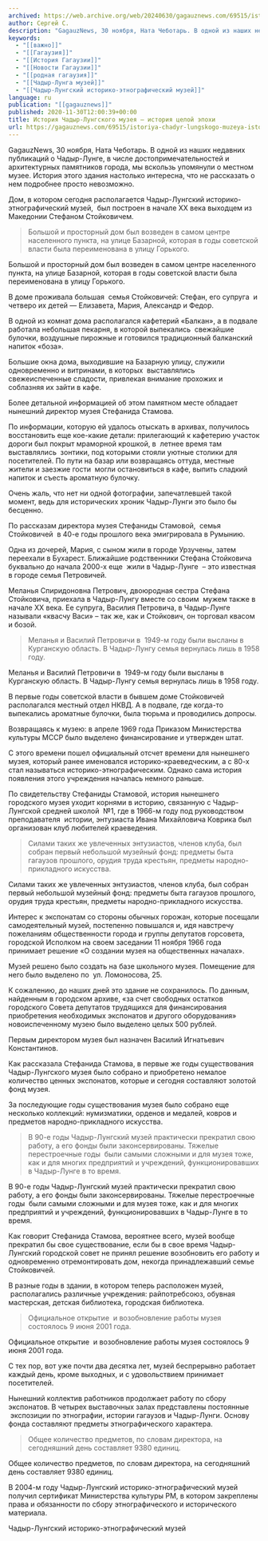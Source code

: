```yaml
---
archived: https://web.archive.org/web/20240630/gagauznews.com/69515/istoriya-chadyr-lungskogo-muzeya-istoriya-tseloj-epohi.html
author: Сергей С.
description: "GagauzNews, 30 ноября, Ната Чеботарь. В одной из наших недавних публикаций о Чадыр-Лунге, в числе достопримечательностей и архитектурных памятников города, мы вскользь упомянули о местном музее. История этого здания настолько интересна, что не рассказать о нем подробнее просто невозможно. Дом, в котором сегодня располагается Чадыр-Лунгский историко-этнографический музей,  был построен в начале ХХ века выходцем из Македонии Стефаном Стойковичем. Большой и просторный дом был возведен в самом центре населенного пункта, на улице Базарной, которая в годы советской власти была переименована в улицу Горького. В доме проживала большая  семья Стойковичей: Стефан, его супруга  и четверо их детей — Елизавета, Мария, Александр и […]"
keywords:
  - "[[важно]]"
  - "[[Гагаузия]]"
  - "[[История Гагаузии]]"
  - "[[Новости Гагаузии]]"
  - "[[родная гагаузия]]"
  - "[[Чадыр-Лунга музей]]"
  - "[[Чадыр-Лунгский историко-этнографический музей]]"
language: ru
publication: "[[gagauznews]]"
published: 2020-11-30T12:00:39+00:00
title: История Чадыр-Лунгского музея – история целой эпохи
url: https://gagauznews.com/69515/istoriya-chadyr-lungskogo-muzeya-istoriya-tseloj-epohi.html
---
```


GagauzNews, 30 ноября, Ната Чеботарь. В одной из наших недавних публикаций о Чадыр-Лунге, в числе достопримечательностей и архитектурных памятников города, мы вскользь упомянули о местном музее. История этого здания настолько интересна, что не рассказать о нем подробнее просто невозможно.

Дом, в котором сегодня располагается Чадыр-Лунгский историко-этнографический музей,  был построен в начале ХХ века выходцем из Македонии Стефаном Стойковичем.

> Большой и просторный дом был возведен в самом центре населенного пункта, на улице Базарной, которая в годы советской власти была переименована в улицу Горького.

Большой и просторный дом был возведен в самом центре населенного пункта, на улице Базарной, которая в годы советской власти была переименована в улицу Горького.

В доме проживала большая  семья Стойковичей: Стефан, его супруга  и четверо их детей — Елизавета, Мария, Александр и Федор.

В одной из комнат дома располагался кафетерий «Балкан», а в подвале работала небольшая пекарня, в которой выпекались  свежайшие булочки, воздушные пирожные и готовился традиционный балканский напиток «боза».

Большие окна дома, выходившие на Базарную улицу, служили одновременно и витринами, в которых  выставлялись свежеиспеченные сладости, привлекая внимание прохожих и соблазняя их зайти в кафе.

Более детальной информацией об этом памятном месте обладает нынешний директор музея Стефанида Стамова.

По информации, которую ей удалось отыскать в архивах, получилось восстановить еще кое-какие детали: прилегающий к кафетерию участок дороги был покрыт мраморной крошкой, в  летнее время там выставлялись  зонтики, под которыми стояли уютные столики для посетителей. По пути на базар или возвращаясь оттуда, местные жители и заезжие гости  могли остановиться в кафе, выпить сладкий напиток и съесть ароматную булочку.

Очень жаль, что нет ни одной фотографии, запечатлевшей такой момент, ведь для исторических хроник Чадыр-Лунги это было бы бесценно.

По рассказам директора музея Стефаниды Стамовой,  семья Стойковичей  в 40-е годы прошлого века эмигрировала в Румынию.

Одна из дочерей, Мария, с сыном жили в городе Урзучены, затем переехали в Бухарест. Ближайшие родственники Стефана Стойковича буквально до начала 2000-х еще  жили в Чадыр-Лунге  – это известная в городе семья Петровичей.

Меланья Спиридоновна Петрович, двоюродная сестра Стефана Стойковича, приехала в Чадыр-Лунгу вместе со своим  мужем также в начале ХХ века. Ее супруга, Василия Петровича, в Чадыр-Лунге называли «квасчу Васи» – так же, как и Стойкович, он торговал квасом и бозой.

> Меланья и Василий Петровичи в  1949-м году были высланы в Курганскую область. В Чадыр-Лунгу семья вернулась лишь в 1958 году.

Меланья и Василий Петровичи в  1949-м году были высланы в Курганскую область. В Чадыр-Лунгу семья вернулась лишь в 1958 году.

В первые годы советской власти в бывшем доме Стойковичей располагался местный отдел НКВД. А в подвале, где когда-то выпекались ароматные булочки, была тюрьма и проводились допросы.

Возвращаясь к музею: в апреле 1969 года Приказом Министерства культуры МССР было выделено финансирование и утвержден штат.

С этого времени пошел официальный отсчет времени для нынешнего музея, который ранее именовался историко-краеведческим, а с 80-х стал называться историко-этнографическим. Однако сама история появления этого учреждения началась немного раньше.

По свидетельству Стефаниды Стамовой, история нынешнего городского музея уходит корнями в историю, связанную с Чадыр-Лунгской средней школой  №1, где в 1966-м году под руководством преподавателя  истории, энтузиаста Ивана Михайловича Коврика был  организован клуб любителей краеведения.

> Силами таких же увлеченных энтузиастов, членов клуба, был собран первый небольшой музейный фонд: предметы быта гагаузов прошлого, орудия труда крестьян, предметы народно-прикладного искусства.

Силами таких же увлеченных энтузиастов, членов клуба, был собран первый небольшой музейный фонд: предметы быта гагаузов прошлого, орудия труда крестьян, предметы народно-прикладного искусства.

Интерес к экспонатам со стороны обычных горожан, которые посещали самодеятельный музей, постепенно повышался и, идя навстречу пожеланиям общественности города и группы депутатов горсовета, городской Исполком на своем заседании 11 ноября 1966 года принимает решение «О создании музея на общественных началах».

Музей решено было создать на базе школьного музея. Помещение для него было выделено по  ул. Ломоносова, 25.

К сожалению, до наших дней это здание не сохранилось. По данным, найденным в городском архиве, «за счет свободных остатков городского Совета депутатов трудящихся для финансирования приобретения необходимых экспонатов и другого оборудования» новоиспеченному музею было выделено целых 500 рублей.

Первым директором музея был назначен Василий Игнатьевич Константинов.

Как рассказала Стефанида Стамова, в первые же годы существования Чадыр-Лунгского музея было собрано и приобретено немалое количество ценных экспонатов, которые и сегодня составляют золотой фонд музея.

За последующие годы существования музея было собрано еще несколько коллекций: нумизматики, орденов и медалей, ковров и предметов народно-прикладного искусства.

> В 90-е годы Чадыр-Лунгский музей практически прекратил свою работу, а его фонды были законсервированы. Тяжелые перестроечные годы  были самыми сложными и для музея тоже, как и для многих предприятий и учреждений, функционировавших в Чадыр-Лунге в то время.

В 90-е годы Чадыр-Лунгский музей практически прекратил свою работу, а его фонды были законсервированы. Тяжелые перестроечные годы  были самыми сложными и для музея тоже, как и для многих предприятий и учреждений, функционировавших в Чадыр-Лунге в то время.

Как говорит Стефанида Стамова, вероятнее всего, музей вообще прекратил бы свое существование, если бы в свое время Чадыр-Лунгский городской совет не принял решение возобновить его работу и одновременно отремонтировать дом, некогда принадлежавший семье Стойковичей.

В разные годы в здании, в котором теперь расположен музей,  располагались различные учреждения: райпотребсоюз, обувная мастерская, детская библиотека, городская библиотека.

> Официальное открытие  и возобновление работы музея состоялось 9 июня 2001 года.

Официальное открытие  и возобновление работы музея состоялось 9 июня 2001 года.

С тех пор, вот уже почти два десятка лет, музей беспрерывно работает каждый день, кроме выходных, и с удовольствием принимает посетителей.

Нынешний коллектив работников продолжает работу по сбору экспонатов. В четырех выставочных залах представлены постоянные  экспозиции по этнографии, истории гагаузов и Чадыр-Лунги. Основу фонда составляют предметы этнографического характера.

> Общее количество предметов, по словам директора, на сегодняшний день составляет 9380 единиц.

Общее количество предметов, по словам директора, на сегодняшний день составляет 9380 единиц.

В 2004-м году Чадыр-Лунгский историко-этнографический музей получил сертификат Министерства культуры РМ, в котором закреплены права и обязанности по сбору этнографического и исторического материала.

Чадыр-Лунгский историко-этнографический музей